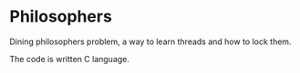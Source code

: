 # Philosophers
Dining philosophers problem, a way to learn threads and how to lock them.


The code is written C language.
